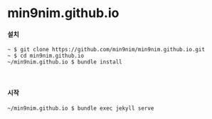 # min9nim.github.io


#### 설치
```console
~ $ git clone https://github.com/min9nim/min9nim.github.io.git
~ $ cd min9nim.github.io
~/min9nim.github.io $ bundle install
```

<br>

#### 시작
```
~/min9nim.github.io $ bundle exec jekyll serve
```